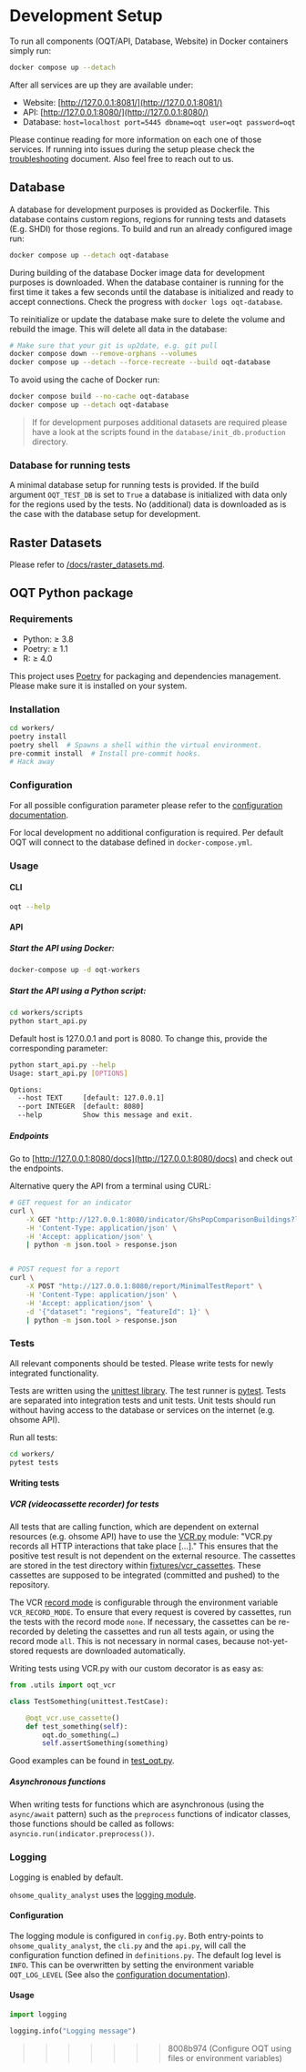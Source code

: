 # Development Setup

To run all components (OQT/API, Database, Website) in Docker containers simply run:

```bash
docker compose up --detach
```

After all services are up they are available under:

- Website: [http://127.0.0.1:8081/](http://127.0.0.1:8081/)
- API: [http://127.0.0.1:8080/](http://127.0.0.1:8080/)
- Database: `host=localhost port=5445 dbname=oqt user=oqt password=oqt`

Please continue reading for more information on each one of those services. If running into issues during the setup please check the [troubleshooting](/docs/troubleshooting.md) document. Also feel free to reach out to us.


## Database

A database for development purposes is provided as Dockerfile. This database contains custom regions, regions for running tests and datasets (E.g. SHDI) for those regions. To build and run an already configured image run:

```bash
docker compose up --detach oqt-database
```

During building of the database Docker image data for development purposes is downloaded. When the database container is running for the first time it takes a few seconds until the database is initialized and ready to accept connections.
Check the progress with `docker logs oqt-database`.

To reinitialize or update the database make sure to delete the volume and rebuild the image. This will delete all data in the database:

```bash
# Make sure that your git is up2date, e.g. git pull
docker compose down --remove-orphans --volumes
docker compose up --detach --force-recreate --build oqt-database
```

To avoid using the cache of Docker run:

```bash
docker compose build --no-cache oqt-database
docker compose up --detach oqt-database
```

> If for development purposes additional datasets are required please have a look at the scripts found in the `database/init_db.production` directory.


### Database for running tests

A minimal database setup for running tests is provided. If the build argument `OQT_TEST_DB` is set to `True` a database is initialized with data only for the regions used by the tests. No (additional) data is downloaded as is the case with the database setup for development.


## Raster Datasets

Please refer to [/docs/raster_datasets.md](/docs/raster_datasets.md).


## OQT Python package


### Requirements

- Python: ≥ 3.8
- Poetry: ≥ 1.1
- R: ≥ 4.0

This project uses [Poetry](https://python-poetry.org/docs/) for packaging and dependencies management. Please make sure it is installed on your system.


### Installation

```bash
cd workers/
poetry install
poetry shell  # Spawns a shell within the virtual environment.
pre-commit install  # Install pre-commit hooks.
# Hack away
```


### Configuration

For all possible configuration parameter please refer to the [configuration documentation](/docs/configuration.md).

For local development no additional configuration is required. Per default OQT will connect to the database defined in `docker-compose.yml`.


### Usage


#### CLI

```bash
oqt --help
```


#### API


##### Start the API using Docker:

```bash
docker-compose up -d oqt-workers
```


##### Start the API using a Python script:

```bash
cd workers/scripts
python start_api.py
```

Default host is 127.0.0.1 and port is 8080. To change this, provide the corresponding parameter:

```bash
python start_api.py --help
Usage: start_api.py [OPTIONS]

Options:
  --host TEXT     [default: 127.0.0.1]
  --port INTEGER  [default: 8080]
  --help          Show this message and exit.
```


##### Endpoints

Go to [http://127.0.0.1:8080/docs](http://127.0.0.1:8080/docs) and check out the endpoints.

Alternative query the API from a terminal using CURL:

```bash
# GET request for an indicator
curl \
    -X GET "http://127.0.0.1:8080/indicator/GhsPopComparisonBuildings?layerKey=building_count&dataset=regions&featureId=1" \
    -H 'Content-Type: application/json' \
    -H 'Accept: application/json' \
    | python -m json.tool > response.json


# POST request for a report
curl \
    -X POST "http://127.0.0.1:8080/report/MinimalTestReport" \
    -H 'Content-Type: application/json' \
    -H 'Accept: application/json' \
    -d '{"dataset": "regions", "featureId": 1}' \
    | python -m json.tool > response.json
```


### Tests

All relevant components should be tested. Please write tests for newly integrated functionality. 

Tests are written using the [unittest library](https://docs.python.org/3/library/unittest.html).
The test runner is [pytest](https://docs.pytest.org/en/stable/).
Tests are separated into integration tests and unit tests.
Unit tests should run without having access to the database or services on the internet (e.g. ohsome API).

Run all tests:

```bash
cd workers/
pytest tests
```


#### Writing tests


##### VCR (videocassette recorder) for tests

All tests that are calling function, which are dependent on external resources (e.g. ohsome API) have to use the [VCR.py](https://vcrpy.readthedocs.io) module: "VCR.py records all HTTP interactions that take place […]."
This ensures that the positive test result is not dependent on the external resource. The cassettes are stored in the test directory within [fixtures/vcr_cassettes](/workers/tests/integrationtests/fixtures/vcr_cassettes). These cassettes are supposed to be integrated (committed and pushed) to the repository.

The VCR [record mode](https://vcrpy.readthedocs.io/en/latest/usage.html#record-modes) is configurable through the environment variable `VCR_RECORD_MODE`. To ensure that every request is covered by cassettes, run the tests with the record mode `none`. If necessary, the cassettes can be re-recorded by deleting the cassettes and run all tests again, or using the record mode `all`. This is not necessary in normal cases, because not-yet-stored requests are downloaded automatically.

Writing tests using VCR.py with our custom decorator is as easy as: 

```python
from .utils import oqt_vcr

class TestSomething(unittest.TestCase):

    @oqt_vcr.use_cassette()
    def test_something(self):
        oqt.do_something(…)
        self.assertSomething(something)
```

Good examples can be found in [test_oqt.py](/workers/tests/integrationtests/test_oqt.py).


##### Asynchronous functions

When writing tests for functions which are asynchronous (using the `async/await` pattern) such as the `preprocess` functions of indicator classes, those functions should be called as follows: `asyncio.run(indicator.preprocess())`.


### Logging

Logging is enabled by default.

`ohsome_quality_analyst` uses the [logging module](https://docs.python.org/3/library/logging.html).

#### Configuration

The logging module is configured in `config.py`. Both entry-points to
`ohsome_quality_analyst`, the `cli.py` and the `api.py`, will call the configuration
function defined in `definitions.py`. The default log level is `INFO`. This can be
overwritten by setting the environment variable `OQT_LOG_LEVEL` (See also the
[configuration documentation](docs/configuration.md)).

#### Usage

```python
import logging

logging.info("Logging message")
```
>>>>>>> 8008b974 (Configure OQT using files or environment variables)
